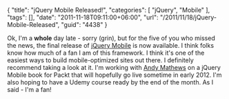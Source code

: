 {
	"title": "jQuery Mobile Released!",
	"categories": [
		"jQuery",
		"Mobile"
	],
	"tags": [],
	"date": "2011-11-18T09:11:00+06:00",
	"url": "/2011/11/18/jQuery-Mobile-Released",
	"guid": "4438"
}

Ok, I'm a <b>whole</b> day late - sorry (grin), but for the five of you who missed the news, the final release of <a href="http://jquerymobile.com/">jQuery Mobile</a> is now available. I think folks know how much of a fan I am of this framework. I think it's one of the easiest ways to build mobile-optimized sites out there. I definitely recommend taking a look at it. I'm working with <a href="http://www.andymatthews.net/">Andy Mathews</a> on a jQuery Mobile book for Packt that will hopefully go live sometime in early 2012. I'm also hoping to have a Udemy course ready by the end of the month. As I said - I'm a fan!